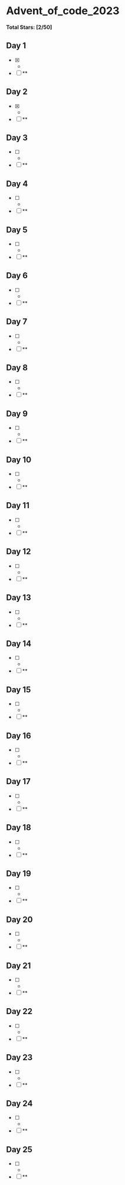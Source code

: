 # Advent_of_code_2023

**Total Stars: [2/50]**

## Day 1
- [x] *
- [ ] **
## Day 2
- [x] *
- [ ] **
## Day 3
- [ ] *
- [ ] **
## Day 4
- [ ] *
- [ ] **
## Day 5
- [ ] *
- [ ] **
## Day 6
- [ ] *
- [ ] **

## Day 7
- [ ] *
- [ ] **

## Day 8
- [ ] *
- [ ] **

## Day 9
- [ ] *
- [ ] **

## Day 10
- [ ] *
- [ ] **

## Day 11
- [ ] *
- [ ] **

## Day 12
- [ ] *
- [ ] **

## Day 13
- [ ] *
- [ ] **

## Day 14
- [ ] *
- [ ] **

## Day 15
- [ ] *
- [ ] **

## Day 16
- [ ] *
- [ ] **

## Day 17
- [ ] *
- [ ] **

## Day 18
- [ ] *
- [ ] **

## Day 19
- [ ] *
- [ ] **

## Day 20
- [ ] *
- [ ] **

## Day 21
- [ ] *
- [ ] **

## Day 22
- [ ] *
- [ ] **

## Day 23
- [ ] *
- [ ] **

## Day 24
- [ ] *
- [ ] **

## Day 25
- [ ] *
- [ ] **
